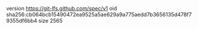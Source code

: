 version https://git-lfs.github.com/spec/v1
oid sha256:cb064bcb15490472ea9525a5ae629a9a775aedd7b3656135d478f79355df6bb4
size 2565
